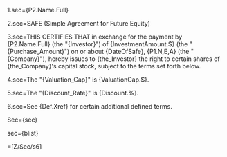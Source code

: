 1.sec={P2.Name.Full}

2.sec=SAFE  (Simple Agreement for Future Equity)

3.sec=THIS CERTIFIES THAT in exchange for the payment by {P2.Name.Full} (the "{Investor}") of {InvestmentAmount.$} (the "{Purchase_Amount}") on or about {DateOfSafe}, {P1.N,E,A} (the "{Company}"), hereby issues to {the_Investor} the right to certain shares of {the_Company}'s capital stock, subject to the terms set forth below.

4.sec=The "{Valuation_Cap}" is {ValuationCap.$}.  

5.sec=The "{Discount_Rate}" is {Discount.%}.

6.sec=See {Def.Xref} for certain additional defined terms.

Sec={sec}

sec={blist}

=[Z/Sec/s6]